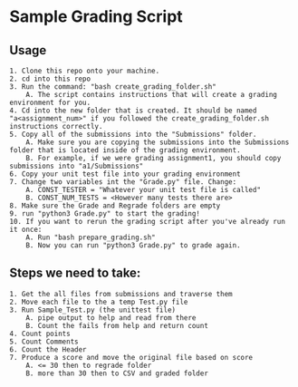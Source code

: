 # Sample Grading Script

## Usage ##

	1. Clone this repo onto your machine.
	2. cd into this repo
	3. Run the command: "bash create_grading_folder.sh"
		A. The script contains instructions that will create a grading environment for you.
	4. Cd into the new folder that is created. It should be named "a<assignment_num>" if you followed the create_grading_folder.sh instructions correctly.
	5. Copy all of the submissions into the "Submissions" folder. 
		A. Make sure you are copying the submissions into the Submissions folder that is located inside of the grading environment.
		B. For example, if we were grading assignment1, you should copy submissions into "a1/Submissions"
	6. Copy your unit test file into your grading environment
	7. Change two variables int the "Grade.py" file. Change:
		A. CONST_TESTER = "Whatever your unit test file is called"
		B. CONST_NUM_TESTS = <However many tests there are>
	8. Make sure the Grade and Regrade folders are empty
	9. run "python3 Grade.py" to start the grading!
	10. If you want to rerun the grading script after you've already run it once:
		A. Run "bash prepare_grading.sh"
		B. Now you can run "python3 Grade.py" to grade again.

## Steps we need to take: ##

	1. Get the all files from submissions and traverse them
	2. Move each file to the a temp Test.py file
	3. Run Sample_Test.py (the unittest file)
		A. pipe output to help and read from there
		B. Count the fails from help and return count
	4. Count points
	5. Count Comments
	6. Count the Header 
	7. Produce a score and move the original file based on score
		A. <= 30 then to regrade folder
		B. more than 30 then to CSV and graded folder

